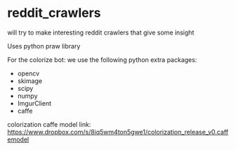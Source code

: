 # reddit_crawlers
will try to make interesting reddit crawlers that give some insight

Uses python praw library


For the colorize bot:
we use the following python extra packages:
* opencv
* skimage
* scipy
* numpy
* ImgurClient
* caffe

colorization caffe model link:
https://www.dropbox.com/s/8iq5wm4ton5gwe1/colorization_release_v0.caffemodel

